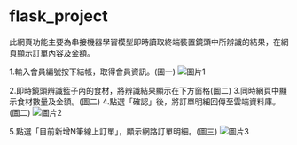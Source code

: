 # flask_project

此網頁功能主要為串接機器學習模型即時讀取終端裝置鏡頭中所辨識的結果，在網頁顯示訂單內容及金額。

1.輸入會員編號按下結帳，取得會員資訊。(圖一)
![圖片1](https://user-images.githubusercontent.com/97154985/160266504-458c8ee4-fe7e-4a9b-81ba-64bcf3705c17.jpg)

2.即時鏡頭辨識籃子內的食材，將辨識結果顯示在下方窗格(圖二)
3.同時網頁中顯示食材數量及金額。(圖二)
4.點選「確認」後，將訂單明細回傳至雲端資料庫。(圖二)
![圖片2](https://user-images.githubusercontent.com/97154985/160266509-2130f7fd-80ac-424f-97a9-7100220088c8.png)

5.點選「目前新增N筆線上訂單」，顯示網路訂單明細。(圖三)
![圖片3](https://user-images.githubusercontent.com/97154985/160267456-696e8b34-2e9c-412f-981e-71c830f70dbc.jpg)
